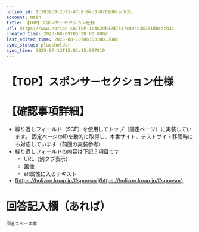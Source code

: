 ```yaml
---
notion_id: 1c3039b9-2d73-47c8-94c3-8761d0cacb31
account: Main
title: 【TOP】スポンサーセクション仕様
url: https://www.notion.so/TOP-1c3039b92d7347c894c38761d0cacb31
created_time: 2023-08-09T05:28:00.000Z
last_edited_time: 2023-08-10T06:53:00.000Z
sync_status: placeholder
sync_time: 2025-07-12T15:01:15.097019
---
```

# 【TOP】スポンサーセクション仕様

# 【確認事項詳細】
- 繰り返しフィールド（SCF）を使用してトップ（固定ページ）に実装しています。
固定ページのIDを動的に取得し、本番サイト、テストサイト移管時にも対応しています（前回の実装参考）
- 繰り返しフィールドの内容は下記３項目です
  - URL（別タブ表示）
  - 画像
  - alt属性に入るテキスト
- [https://holizon.knap.jp/#sponsor](https://holizon.knap.jp/#sponsor)
# 回答記入欄（あれば）
```plain text
回答スペース欄
```